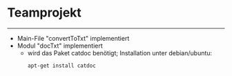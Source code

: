 # Teamprojekt
-------------

- Main-File "convertToTxt" implementiert
- Modul "docTxt" implementiert
  - wird das Paket catdoc benötigt; Installation unter debian/ubuntu:
    ```
    apt-get install catdoc
    ```
